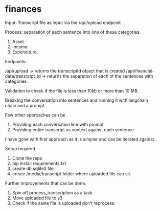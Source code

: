 # finances
Input:
Transcript file as input via the /api/upload endpoint

Process:
separation of each sentence into one of these categories.
1. Asset
2. Income
3. Expenditure.

Endpoints:

/api/upload -> returns the transcriptId object that is created
/api/financial-data/transcript_id -> returns the separation of each of the sentences with categories.

Validation to check if the file is less than 10kb or more than 10 MB.

Breaking the conversation into sentences and running it with langchain chain and a prompt.

Few other approaches can be 
1. Providing each conversation line with prompt
2. Providing entire transcript as context against each sentence.

I have gone with first approach as it is simpler and can be iterated against.

Setup required.
1. Clone the repo
2. pip install requirements.txt
3. create db.sqlite3 file
4. create /media/transcript folder where uploaded file can sit.

Further improvements that can be done.
1. Spin off process_transcription as a task.
2. Move uploaded file to s3.
3. Check if the same file is uploaded don't reprocess.
